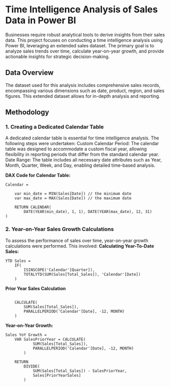 # Time Intelligence Analysis of Sales Data in Power BI
Businesses require robust analytical tools to derive insights from their sales data. This project focuses on conducting a time intelligence analysis using Power BI, leveraging an extended sales dataset. The primary goal is to analyze sales trends over time, calculate year-on-year growth, and provide actionable insights for strategic decision-making.

## Data Overview
The dataset used for this analysis includes comprehensive sales records, encompassing various dimensions such as date, product, region, and sales figures. This extended dataset allows for in-depth analysis and reporting.

## Methodology
### 1. Creating a Dedicated Calendar Table
A dedicated calendar table is essential for time intelligence analysis. The following steps were undertaken:
Custom Calendar Period: The calendar table was designed to accommodate a custom fiscal year, allowing flexibility in reporting periods that differ from the standard calendar year.
Date Range: The table includes all necessary date attributes such as Year, Month, Quarter, Week, and Day, enabling detailed time-based analysis.

**DAX Code for Calendar Table:**

```
Calendar = 

    var min_date = MIN(Sales[Date]) // the minimum date
    var max_date = MAX(Sales[Date]) // the maximum date
  
    RETURN CALENDAR(
        DATE(YEAR(min_date), 1, 1), DATE(YEAR(max_date), 12, 31)
)
```

### 2. Year-on-Year Sales Growth Calculations
To assess the performance of sales over time, year-on-year growth calculations were performed. This involved:
**Calculating Year-To-Date Sales:**
```
YTD Sales = 
    IF(
        ISINSCOPE('Calendar'[Quarter]),
        TOTALYTD(SUM(Sales[Total_Sales]), 'Calendar'[Date])
    )
```


**Prior Year Sales Calculation**
```PriorYearSales = 

    CALCULATE(
        SUM(Sales[Total_Sales]),
        PARALLELPERIOD('Calendar'[Date], -12, MONTH)
    )
```

**Year-on-Year Growth:**
```
Sales YoY Growth = 
    VAR SalesPriorYear = CALCULATE(
            SUM(Sales[Total_Sales]),
            PARALLELPERIOD('Calendar'[Date], -12, MONTH)
        )

    RETURN
        DIVIDE(
            SUM(Sales[Total_Sales]) - SalesPriorYear,
            Sales[PriorYearSales]
        )
```
